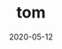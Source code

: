 ---
title: tom
album_key: 5tLnzH
date: 2020-05-12
game: new_horizons
layout: slideshow
category: residents
---